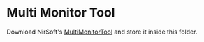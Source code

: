 # Multi Monitor Tool
Download NirSoft's [MultiMonitorTool](https://www.nirsoft.net/utils/multi_monitor_tool.html) and store it inside this folder.